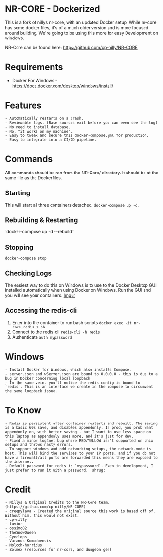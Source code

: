 # NR-CORE - Dockerized

This is a fork of nillys nr-core, with an updated Docker setup. While nr-core has some docker files, it's of a much older version and is more focused around building. We're going to be using this more for easy Development on windows.

NR-Core can be found here: https://github.com/cp-nilly/NR-CORE

# Requirements
- Docker For Windows - https://docs.docker.com/desktop/windows/install/

# Features
	- Automatically restarts on a crash.
	- Reviewable logs. (Base sources exit before you can even see the log)
	- No need to install database.
	- No, "it works on my machine".
	- Easy to tweak and secure this docker-compose.yml for production.
	- Easy to integrate into a CI/CD pipeline.
	
# Commands

All commands should be ran from the NR-Core/ directory. It should be at the same file as the Dockerfiles.

## Starting
This will start all three containers detached.
`docker-compose up -d`. 

## Rebuilding & Restarting
`docker-compose up -d --rebuild``

## Stopping
`docker-compose stop`

## Checking Logs
The easiest way to do this on Windows is to use to the Docker Desktop GUI installed automatically when using Docker on Windows. Run the GUI and you will see your containers. 
[Imgur](https://imgur.com/se6OKDf)

## Accessing the redis-cli
1) Enter into the container to run bash scripts
`docker exec -it nr-core_redis_1 sh`
2) Connect to the redis-cli
`redis-cli -h redis`
3) Authenticate
`auth mypassword`



# Windows
	- Install Docker for Windows, which also installs Compose. 
	- server.json and wServer.json are bound to 0.0.0.0 - this is due to a bug in Docker concerning local loopback.
	- In the same vein, you'll notice the redis config is bound to `redis`. This is an interface we create in the compose to circumvent the same loopback issue.

# To Know
	- Redis is persistent after container restarts and rebuilt. The saving is a basic 60s save, and disables appendonly. In prod, you prob want appendonly on, with better saving - but I want to use less space on this laptop as appendonly uses more, and it's just for dev.
	- Fixed a minor log4net bug where RED/YELLOW isn't supported on Unix setups and throws nasty errors.
	- To support windows and odd networking setups, the network-mode is host. This will bind the services to your IP ports, and if you do not have a firewall/all ports are forwarded this means they are exposed to the internet.
	- Default password for redis is `mypassword`. Even in development, I just prefer to run it with a password. :shrug:

# Credit
	- Nillys & Original Credits to the NR-Core team. (https://github.com/cp-nilly/NR-CORE)
	- creepylava - Created the original source this work is based off of. Without him, this would not exist.
	- cp-nilly
	- tuvior
	- ossimc82
	- TheSnowQueen
	- Cyeclops
	- Varanus-Komodoensis
	- Moloch-horridus
	- Zolmex (resources for nr-core, and dungeon gen)
